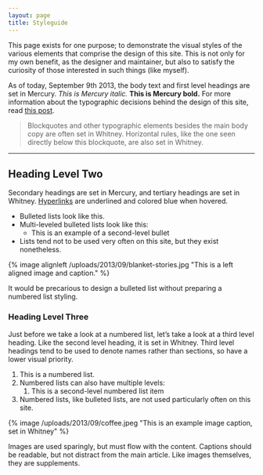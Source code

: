 ```yaml
---
layout: page
title: Styleguide
---
```


This page exists for one purpose; to demonstrate the visual styles of the various elements that comprise the design of this site. This is not only for my own benefit, as the designer and maintainer, but also to satisfy the curiosity of those interested in such things (like myself).

As of today, September 9th 2013, the body text and first level headings are set in Mercury. *This is Mercury italic.* **This is Mercury bold.** For more information about the typographic decisions behind the design of this site, read [this post](/2013/10/17/read-all-about-it/).

> Blockquotes and other typographic elements besides the main body copy are often set in Whitney. Horizontal rules, like the one seen directly below this blockquote, are also set in Whitney.

* * *

## Heading Level Two
Secondary headings are set in Mercury, and tertiary headings are set in Whitney. [Hyperlinks](/styleguide) are underlined and colored blue when hovered.

- Bulleted lists look like this.
- Multi-leveled bulleted lists look like this:
	- This is an example of a second-level bullet
- Lists tend not to be used very often on this site, but they exist nonetheless.

{% image alignleft /uploads/2013/09/blanket-stories.jpg "This is a left aligned image and caption." %}

It would be precarious to design a bulleted list without preparing a numbered list styling.

### Heading Level Three
Just before we take a look at a numbered list, let’s take a look at a third level heading. Like the second level heading, it is set in Whitney. Third level headings tend to be used to denote names rather than sections, so have a lower visual priority.

1. This is a numbered list.
2. Numbered lists can also have multiple levels:
	1. This is a second-level numbered list item
3. Numbered lists, like bulleted lists, are not used particularly often on this site.

{% image /uploads/2013/09/coffee.jpeg "This is an example image caption, set in Whitney" %}

Images are used sparingly, but must flow with the content. Captions should be readable, but not distract from the main article. Like images themselves, they are supplements.
